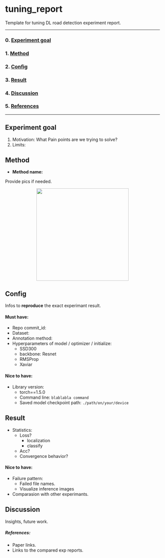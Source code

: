 # tuning_report

Template for tuning DL road detection experiment report.

-----
### 0. [Experiment goal](#exp_name)
### 1. [Method](#method)
### 2. [Config](#config)
### 3. [Result](#result)
### 4. [Discussion](#discussion)
### 5. [References](#references)
-----



## <div id="#exp_name">Experiment goal</div>

1. Motivation: What Pain points are we trying to solve?
2. Limits: 


## <div id="#method">Method</div>


* **Method name:**

Provide pics if needed.

<div style='text-align:center'><img src='./figure/method_name/pic.png' style='width:300px'></div>



## <div id="#Config">Config</div>

 Infos to **reproduce** the exact experimant result.
 
 
 #### Must have: 
 
 - Repo commit_id:
 - Dataset:
 - Annotation method: 
 - Hyperparameters of model / optimizer / initialize:
    - SSD300
    - backbone: Resnet
    - RMSProp
    - Xaviar


#### Nice to have: 

- Library version:
    - torch==1.5.0
    - Command line: `blablabla command`
    - Saved model checkpoint path: `./path/on/your/device`


## <div id="#result">Result</div>
 
 - Statistics: 
    - Loss?
        - localization
        - classify
    - Acc?
    - Convergence behavior?
     


#### Nice to have: 

- Failure pattern:
    - Failed file names.
    - Visualize inference images
 - Comparasion with other experimants.


## <div id="#discussion">Discussion</div>

Insights, future work.


##### <div id="#references">References:</div>

 - Paper links.
 - Links to the compared exp reports.
